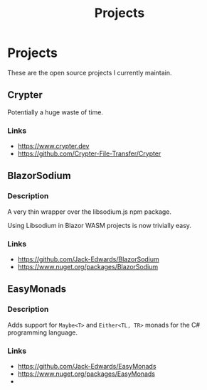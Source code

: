 ﻿---
title: Projects
description: Projects I maintain and care about
---

# Projects

These are the open source projects I currently maintain.

## Crypter

Potentially a huge waste of time.

### Links

* https://www.crypter.dev
* https://github.com/Crypter-File-Transfer/Crypter

## BlazorSodium

### Description

A very thin wrapper over the libsodium.js npm package.

Using Libsodium in Blazor WASM projects is now trivially easy.

### Links

* https://github.com/Jack-Edwards/BlazorSodium
* https://www.nuget.org/packages/BlazorSodium

## EasyMonads

### Description

Adds support for `Maybe<T>` and `Either<TL, TR>` monads for the C# programming language.

### Links

* https://github.com/Jack-Edwards/EasyMonads
* https://www.nuget.org/packages/EasyMonads
* 